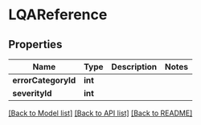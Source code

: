 # LQAReference

## Properties
Name | Type | Description | Notes
------------ | ------------- | ------------- | -------------
**errorCategoryId** | **int** |  | 
**severityId** | **int** |  | 

[[Back to Model list]](../README.md#documentation-for-models) [[Back to API list]](../README.md#documentation-for-api-endpoints) [[Back to README]](../README.md)


